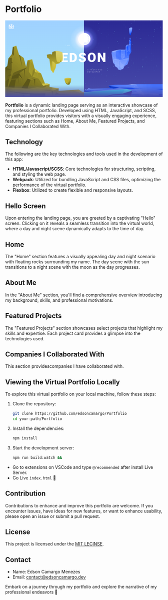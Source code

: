 # Portfolio

![Portfolio](./assets/images/thumb.png)

**Portfolio** is a dynamic landing page serving as an interactive showcase of my professional portfolio. Developed using HTML, JavaScript, and SCSS, this virtual portfolio provides visitors with a visually engaging experience, featuring sections such as Home, About Me, Featured Projects, and Companies I Collaborated With.

## Technology

The following are the key technologies and tools used in the development of this app:

- **HTML/Javascript/SCSS**: Core technologies for structuring, scripting, and styling the web page.
- **Webpack**: Utilized for bundling JavaScript and CSS files, optimizing the performance of the virtual portfolio.
- **Flexbox**: Utilized to create flexible and responsive layouts.

## Hello Screen

Upon entering the landing page, you are greeted by a captivating "Hello" screen. Clicking on it reveals a seamless transition into the virtual world, where a day and night scene dynamically adapts to the time of day.

## Home

The "Home" section features a visually appealing day and night scenario with floating rocks surrounding my name. The day scene with the sun transitions to a night scene with the moon as the day progresses.

## About Me

In the "About Me" section, you'll find a comprehensive overview introducing my background, skills, and professional motivations.

## Featured Projects

The "Featured Projects" section showcases select projects that highlight my skills and expertise. Each project card provides a glimpse into the technologies used.

## Companies I Collaborated With

This section providescompanies I have collaborated with.

## Viewing the Virtual Portfolio Locally

To explore this virtual portfolio on your local machine, follow these steps:

1. Clone the repository:

   ```bash
   git clone https://github.com/edsoncamargo/Portfolio
   cd your-path/Portfolio
   ```

2. Install the dependencies:

   ```bash
   npm install
   ```

3. Start the development server:

   ```bash
   npm run build:watch &&
   ```

- Go to extensions on VSCode and type `@recommended` after install Live Server.
- Go Live `index.html` 🚀

## Contribution

Contributions to enhance and improve this portfolio are welcome. If you encounter issues, have ideas for new features, or want to enhance usability, please open an issue or submit a pull request.

## License

This project is licensed under the [MIT LECINSE](./LICENSE).

## Contact

- Name: Edson Camargo Menezes
- Email: contact@edsoncamargo.dev

Embark on a journey through my portfolio and explore the narrative of my professional endeavors 🌟
